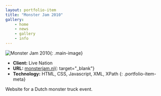 ```yaml
---
layout: portfolio-item
title: "Monster Jam 2010"
gallery:
    - home
    - news
    - gallery
    - info
---
```


![Monster Jam 2010](/assets/images/portfolio/monster-jam/home.jpg){: .main-image}

- **Client:** Live Nation
- **URL:** [monsterjam.nl](http://monsterjam.nl){: target="_blank"}
- **Technology:** HTML, CSS, Javascript, XML, XPath
{: .portfolio-item-meta}

Website for a Dutch monster truck event.
